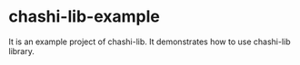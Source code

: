 # chashi-lib-example
It is an example project of chashi-lib. It demonstrates how to use chashi-lib library. 
